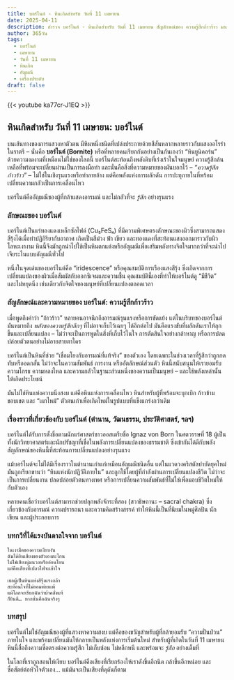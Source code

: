 ```yaml
---
title: บอร์ไนต์ - หินเกิดสำหรับ วันที่ 11 เมษายน
date: 2025-04-11
description: สำรวจ บอร์ไนต์ - หินเกิดสำหรับ วันที่ 11 เมษายน สัญลักษณ์ของ ความรู้สึกก้าวร้าว มาเรียนรู้ความหมายลึกซึ้งของหินพิเศษนี้
author: 365วัน
tags:
  - บอร์ไนต์
  - เมษายน
  - วันที่ 11 เมษายน
  - หินเกิด
  - อัญมณี
  - เครื่องประดับ
draft: false
---
```


{{< youtube ka77cr-J1EQ >}}

## หินเกิดสำหรับ วันที่ 11 เมษายน: บอร์ไนต์

บนเส้นทางของการแสวงหาตัวตน มีหินหนึ่งชนิดที่เปล่งประกายด้วยสีสันหลากหลายราวกับแสงออโรร่าในราตรี – นั่นคือ **บอร์ไนต์ (Bornite)** หรือที่หลายคนเรียกกันอย่างเป็นกันเองว่า “หินยูนิคอร์น” ด้วยความงดงามที่เหมือนไม่ใช่ของโลกนี้ บอร์ไนต์สะท้อนถึงพลังดิบที่เร่งเร้าในใจมนุษย์ ความรู้สึกล้นเหลือที่พร้อมจะเปลี่ยนผ่านเป็นการลงมือทำ และนั่นคือสิ่งที่ความหมายของมันบอกไว้ – _“ความรู้สึกก้าวร้าว”_ – ไม่ใช่ในเชิงรุนแรงหรือทำลายล้าง แต่คือพลังแห่งการผลักดัน การปะทุภายในที่พร้อมเปลี่ยนความกลัวเป็นการเคลื่อนไหว

บอร์ไนต์คืออัญมณีของผู้ที่กล้าแสดงอารมณ์ และไม่กลัวที่จะ _รู้สึก_ อย่างรุนแรง

### ลักษณะของ บอร์ไนต์

บอร์ไนต์เป็นแร่ทองแดงเหล็กซัลไฟด์ (Cu₅FeS₄) ที่มีความพิเศษตรงลักษณะของผิวซึ่งสามารถแสดงสีรุ้งได้เมื่อทำปฏิกิริยากับอากาศ เกิดเป็นสีม่วง ฟ้า เขียว และทองแดงที่สะท้อนแสงออกมาราวกับผิวโลหะเงางาม หินนี้จึงมักถูกนำไปใช้เป็นหินตกแต่งหรืออัญมณีเพื่อเสริมพลังทางจิตใจมากกว่าที่จะนำไปเจียระไนแบบอัญมณีทั่วไป

หนึ่งในจุดเด่นของบอร์ไนต์คือ “iridescence” หรือคุณสมบัติการเรืองแสงสีรุ้ง ซึ่งเกิดจากการเปลี่ยนแปลงของผิวเมื่อสัมผัสกับออกซิเจนและความชื้น คุณสมบัตินี้เองที่ทำให้บอร์ไนต์ดู “มีชีวิต” และไม่หยุดนิ่ง เช่นเดียวกับจิตใจของมนุษย์ที่เปลี่ยนแปลงตลอดเวลา

### สัญลักษณ์และความหมายของ บอร์ไนต์: ความรู้สึกก้าวร้าว

เมื่อพูดถึงคำว่า “ก้าวร้าว” หลายคนอาจนึกถึงอารมณ์รุนแรงหรือการขัดแย้ง แต่ในบริบทของบอร์ไนต์ มันหมายถึง _พลังของความรู้สึกลึกๆ_ ที่ไม่อาจเก็บไว้เฉยๆ ได้อีกต่อไป มันคือแรงขับที่ผลักดันเราให้ลุกขึ้นและเปลี่ยนแปลง – ไม่ว่าจะเป็นการพูดในสิ่งที่เก็บไว้ในใจ การตัดสินใจอย่างกล้าหาญ หรือการปลดปล่อยตัวตนอย่างไม่อายสายตาใคร

บอร์ไนต์เป็นหินที่ช่วย “เชื่อมโยงกับอารมณ์ที่แท้จริง” ของตัวเอง โดยเฉพาะในช่วงเวลาที่รู้สึกว่าถูกกดทับหรืออดกลั้น ไม่ว่าจะในความสัมพันธ์ การงาน หรืออัตลักษณ์ส่วนตัว หินนี้สนับสนุนให้เรายอมรับความโกรธ ความหลงใหล และความกลัวในฐานะส่วนหนึ่งของความเป็นมนุษย์ – และใช้พลังเหล่านั้นให้เกิดประโยชน์

มันไม่ใช่หินแห่งความนิ่งสงบ แต่คือหินแห่งการเคลื่อนไหว หินสำหรับผู้ที่พร้อมจะบุกเบิก ก้าวข้ามขอบเขต และ “เผาไหม้” ตัวตนเก่าเพื่อเกิดใหม่ในรูปแบบที่แข็งแกร่งกว่าเดิม

### เรื่องราวที่เกี่ยวข้องกับ บอร์ไนต์ (ตำนาน, วัฒนธรรม, ประวัติศาสตร์, ฯลฯ)

บอร์ไนต์ได้รับการตั้งชื่อตามนักแร่ศาสตร์ชาวออสเตรียชื่อ Ignaz von Born ในศตวรรษที่ 18 ผู้เป็นทั้งนักวิทยาศาสตร์และนักปรัชญาที่เชื่อในพลังการเปลี่ยนแปลงของธรรมชาติ ซึ่งเข้ากันได้ดีกับพลังสัญลักษณ์ของหินนี้ที่สะท้อนการเปลี่ยนแปลงอย่างรุนแรง

แม้บอร์ไนต์จะไม่ได้มีเรื่องราวในตำนานเก่าแก่เหมือนอัญมณีชนิดอื่น แต่ในแวดวงคริสตัลบำบัดยุคใหม่ มันถูกเรียกขานว่า “หินแห่งนักปฏิวัติภายใน” และถูกใช้โดยผู้ที่กำลังผ่านการเปลี่ยนแปลงชีวิต ไม่ว่าจะเป็นการเปลี่ยนงาน ปลดปล่อยตัวตนทางเพศ หรือการเปลี่ยนความสัมพันธ์ที่ไม่ใช่เพื่อมอบชีวิตใหม่ให้กับตัวเอง

หลายคนเชื่อว่าบอร์ไนต์สามารถช่วยปลุกพลังจักระที่สอง (สวาธิษถานะ – sacral chakra) ซึ่งเกี่ยวข้องกับอารมณ์ ความปรารถนา และความคิดสร้างสรรค์ ทำให้หินนี้เป็นที่นิยมในหมู่ศิลปิน นักเขียน และผู้ประกอบการ

### บทกวีที่ได้แรงบันดาลใจจาก บอร์ไนต์

```
ในเงามืดของความเงียบงัน  
ฉันได้ยินเสียงของตัวเองตะโกน  
ไม่ใช่เสียงนุ่มนวลหรืออ่อนโยน  
แต่คือเสียงที่เปลวไฟจะเข้าใจ

เธอผู้เป็นหินแห่งสีรุ้งแรงกล้า  
สะท้อนใจที่ไม่ยอมพ่ายแพ้  
แม้โลกจะเรียกฉันว่าบ้าคลั่งแท้  
ก็ยินดี… หากนั่นคือฉันจริงๆ
```

### บทสรุป

บอร์ไนต์ไม่ใช่อัญมณีของผู้ที่แสวงหาความสงบ แต่คือของขวัญสำหรับผู้ที่กล้ายอมรับ “ความปั่นป่วน” ภายในใจ และพร้อมเปลี่ยนมันให้กลายเป็นพลังแห่งการเริ่มต้นใหม่ สำหรับผู้ที่เกิดในวันที่ 11 เมษายน หินนี้สื่อถึงความซื่อตรงต่อความรู้สึก ไม่เก็บซ่อน ไม่หลีกหนี และพร้อมจะ _รู้สึก_ อย่างเต็มที่

ในโลกที่เราถูกสอนให้เงียบ บอร์ไนต์คือเสียงที่เรียกร้องให้เราดังขึ้นอีกนิด กล้าขึ้นอีกหน่อย และซื่อสัตย์ต่อหัวใจตัวเอง... แม้มันจะเป็นเสียงที่ดุดันก็ตาม